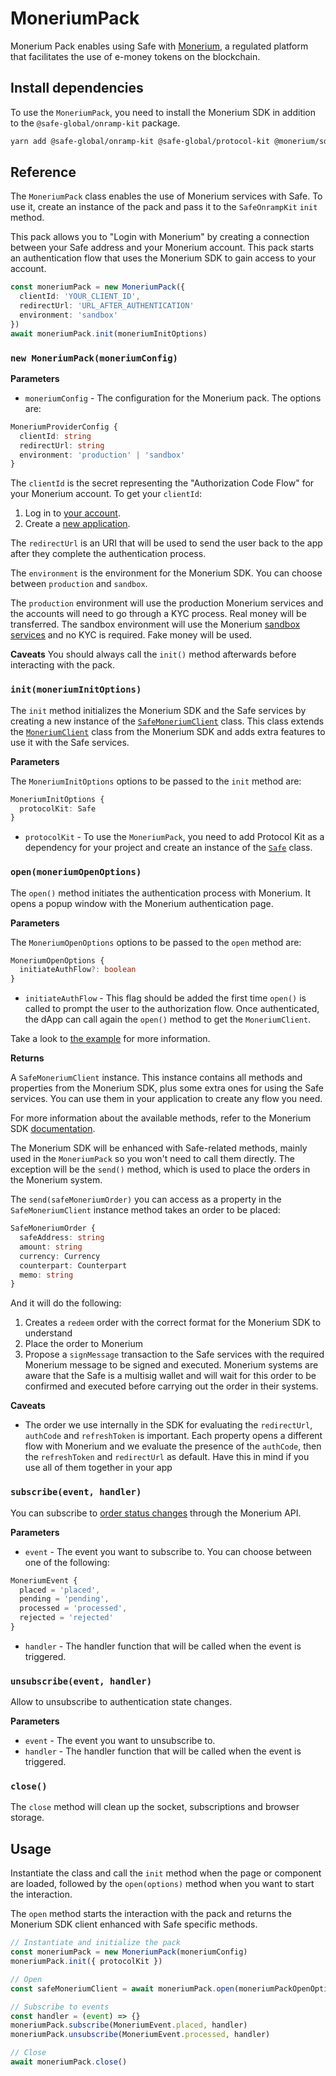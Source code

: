 # MoneriumPack

Monerium Pack enables using Safe with [Monerium](https://monerium.com), a regulated platform that facilitates the use of e-money tokens on the blockchain.

## Install dependencies

To use the `MoneriumPack`, you need to install the Monerium SDK in addition to the `@safe-global/onramp-kit` package.

```bash
yarn add @safe-global/onramp-kit @safe-global/protocol-kit @monerium/sdk
```

## Reference

The `MoneriumPack` class enables the use of Monerium services with Safe. To use it, create an instance of the pack and pass it to the `SafeOnrampKit` `init` method.

This pack allows you to "Login with Monerium" by creating a connection between your Safe address and your Monerium account. This pack starts an authentication flow that uses the Monerium SDK to gain access to your account.

```typescript
const moneriumPack = new MoneriumPack({
  clientId: 'YOUR_CLIENT_ID',
  redirectUrl: 'URL_AFTER_AUTHENTICATION'
  environment: 'sandbox'
})
await moneriumPack.init(moneriumInitOptions)
```

### `new MoneriumPack(moneriumConfig)`

**Parameters**

- `moneriumConfig` - The configuration for the Monerium pack. The options are:

```typescript
MoneriumProviderConfig {
  clientId: string
  redirectUrl: string
  environment: 'production' | 'sandbox'
}
```

The `clientId` is the secret representing the "Authorization Code Flow" for your Monerium account. To get your `clientId`:

1. Log in to [your account](https://monerium.dev).
2. Create a [new application](https://monerium.dev/docs/getting-started/create-app).

The `redirectUrl` is an URI that will be used to send the user back to the app after they complete the authentication process.

The `environment` is the environment for the Monerium SDK. You can choose between `production` and `sandbox`.

The `production` environment will use the production Monerium services and the accounts will need to go through a KYC process. Real money will be transferred. The sandbox environment will use the Monerium [sandbox services](https://sandbox.monerium.dev) and no KYC is required. Fake money will be used.

**Caveats**
You should always call the `init()` method afterwards before interacting with the pack.

### `init(moneriumInitOptions)`

The `init` method initializes the Monerium SDK and the Safe services by creating a new instance of the [`SafeMoneriumClient`](https://github.com/safe-global/safe-core-sdk/blob/main/packages/onramp-kit/src/packs/monerium/SafeMoneriumClient.ts) class. This class extends the [`MoneriumClient`](https://github.com/monerium/js-sdk/blob/main/libs/sdk/src/client.ts) class from the Monerium SDK and adds extra features to use it with the Safe services.

**Parameters**

The `MoneriumInitOptions` options to be passed to the `init` method are:

```typescript
MoneriumInitOptions {
  protocolKit: Safe
}
```

- `protocolKit` - To use the `MoneriumPack`, you need to add Protocol Kit as a dependency for your project and create an instance of the [`Safe`](https://github.com/safe-global/safe-core-sdk/blob/main/packages/protocol-kit/src/Safe.ts) class.

### `open(moneriumOpenOptions)`

The `open()` method initiates the authentication process with Monerium. It opens a popup window with the Monerium authentication page.

**Parameters**

The `MoneriumOpenOptions` options to be passed to the `open` method are:

```typescript
MoneriumOpenOptions {
  initiateAuthFlow?: boolean
}
```

- `initiateAuthFlow` - This flag should be added the first time `open()` is called to prompt the user to the authorization flow. Once authenticated, the dApp can call again the `open()` method to get the `MoneriumClient`.

Take a look to [the example](https://github.com/safe-global/safe-core-sdk/blob/main/packages/onramp-kit/example/client) for more information.

**Returns**

A `SafeMoneriumClient` instance. This instance contains all methods and properties from the Monerium SDK, plus some extra ones for using the Safe services. You can use them in your application to create any flow you need.

For more information about the available methods, refer to the Monerium SDK [documentation](https://monerium.github.io/sdk/).

The Monerium SDK will be enhanced with Safe-related methods, mainly used in the `MoneriumPack` so you won't need to call them directly. The exception will be the `send()` method, which is used to place the orders in the Monerium system.

The `send(safeMoneriumOrder)` you can access as a property in the `SafeMoneriumClient` instance method takes an order to be placed:

```typescript
SafeMoneriumOrder {
  safeAddress: string
  amount: string
  currency: Currency
  counterpart: Counterpart
  memo: string
}
```

And it will do the following:

1. Creates a `redeem` order with the correct format for the Monerium SDK to understand
2. Place the order to Monerium
3. Propose a `signMessage` transaction to the Safe services with the required Monerium message to be signed and executed. Monerium systems are aware that the Safe is a multisig wallet and will wait for this order to be confirmed and executed before carrying out the order in their systems.

**Caveats**

- The order we use internally in the SDK for evaluating the `redirectUrl`, `authCode` and `refreshToken` is important. Each property opens a different flow with Monerium and we evaluate the presence of the `authCode`, then the `refreshToken` and `redirectUrl` as default. Have this in mind if you use all of them together in your app

### `subscribe(event, handler)`

You can subscribe to [order status changes](https://monerium.dev/api-docs#operation/profile-orders-notifications) through the Monerium API.

**Parameters**

- `event` - The event you want to subscribe to. You can choose between one of the following:

```typescript
MoneriumEvent {
  placed = 'placed',
  pending = 'pending',
  processed = 'processed',
  rejected = 'rejected'
}
```

- `handler` - The handler function that will be called when the event is triggered.

### `unsubscribe(event, handler)`

Allow to unsubscribe to authentication state changes.

**Parameters**

- `event` - The event you want to unsubscribe to.
- `handler` - The handler function that will be called when the event is triggered.

### `close()`

The `close` method will clean up the socket, subscriptions and browser storage.

## Usage

Instantiate the class and call the `init` method when the page or component are loaded, followed by the `open(options)` method when you want to start the interaction.

The `open` method starts the interaction with the pack and returns the Monerium SDK client enhanced with Safe specific methods.

```typescript
// Instantiate and initialize the pack
const moneriumPack = new MoneriumPack(moneriumConfig)
moneriumPack.init({ protocolKit })

// Open
const safeMoneriumClient = await moneriumPack.open(moneriumPackOpenOptions)

// Subscribe to events
const handler = (event) => {}
moneriumPack.subscribe(MoneriumEvent.placed, handler)
moneriumPack.unsubscribe(MoneriumEvent.processed, handler)

// Close
await moneriumPack.close()
```
